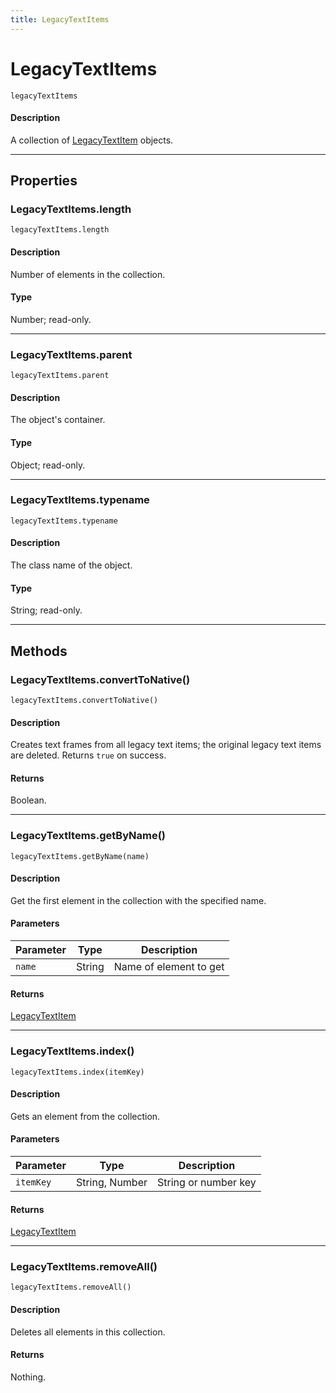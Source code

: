 ```yaml
---
title: LegacyTextItems
---
```

# LegacyTextItems

`legacyTextItems`

#### Description

A collection of [LegacyTextItem](.././LegacyTextItem) objects.

---

## Properties

### LegacyTextItems.length

`legacyTextItems.length`

#### Description

Number of elements in the collection.

#### Type

Number; read-only.

---

### LegacyTextItems.parent

`legacyTextItems.parent`

#### Description

The object's container.

#### Type

Object; read-only.

---

### LegacyTextItems.typename

`legacyTextItems.typename`

#### Description

The class name of the object.

#### Type

String; read-only.

---

## Methods

### LegacyTextItems.convertToNative()

`legacyTextItems.convertToNative()`

#### Description

Creates text frames from all legacy text items; the original legacy text items are deleted. Returns `true` on success.

#### Returns

Boolean.

---

### LegacyTextItems.getByName()

`legacyTextItems.getByName(name)`

#### Description

Get the first element in the collection with the specified name.

#### Parameters

| Parameter |  Type  |      Description       |
| --------- | ------ | ---------------------- |
| `name`    | String | Name of element to get |

#### Returns

[LegacyTextItem](.././LegacyTextItem)

---

### LegacyTextItems.index()

`legacyTextItems.index(itemKey)`

#### Description

Gets an element from the collection.

#### Parameters

| Parameter |      Type      |     Description      |
| --------- | -------------- | -------------------- |
| `itemKey` | String, Number | String or number key |

#### Returns

[LegacyTextItem](.././LegacyTextItem)

---

### LegacyTextItems.removeAll()

`legacyTextItems.removeAll()`

#### Description

Deletes all elements in this collection.

#### Returns

Nothing.
